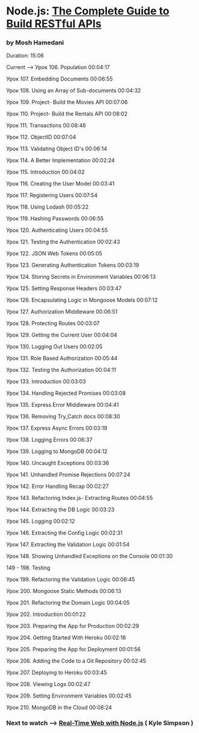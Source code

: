 # Node.js: [The Complete Guide to Build RESTful APIs](https://coursehunters.net/course/node-js-polnoe-rukovodstvo-po-sozdaniyu-restful-api)

### by Mosh Hamedani
Duration: 15:06

Current --> Урок 106. Population 00:04:17

Урок 107. Embedding Documents 00:06:55

Урок 108. Using an Array of Sub-documents 00:04:32

Урок 109. Project- Build the Movies API 00:07:06

Урок 110. Project- Build the Rentals API 00:08:02

Урок 111. Transactions 00:08:46

Урок 112. ObjectID 00:07:04

Урок 113. Validating Object ID's 00:06:14

Урок 114. A Better Implementation 00:02:24

Урок 115. Introduction 00:04:02

Урок 116. Creating the User Model 00:03:41

Урок 117. Registering Users 00:07:54

Урок 118. Using Lodash 00:05:22

Урок 119. Hashing Passwords 00:06:55

Урок 120. Authenticating Users 00:04:55

Урок 121. Testing the Authentication 00:02:43

Урок 122. JSON Web Tokens 00:05:05

Урок 123. Generating Authentication Tokens 00:03:19

Урок 124. Storing Secrets in Environment Variables 00:06:13

Урок 125. Setting Response Headers 00:03:47

Урок 126. Encapsulating Logic in Mongoose Models 00:07:12

Урок 127. Authorization Middleware 00:06:51

Урок 128. Protecting Routes 00:03:07

Урок 129. Getting the Current User 00:04:04

Урок 130. Logging Out Users 00:02:05

Урок 131. Role Based Authorization 00:05:44

Урок 132. Testing the Authorization 00:04:11

Урок 133. Introduction 00:03:03

Урок 134. Handling Rejected Promises 00:03:08

Урок 135. Express Error Middleware 00:04:41

Урок 136. Removing Try_Catch docs 00:08:30

Урок 137. Express Async Errors 00:03:19

Урок 138. Logging Errors 00:06:37

Урок 139. Logging to MongoDB 00:04:12

Урок 140. Uncaught Exceptions 00:03:36

Урок 141. Unhandled Promise Rejections 00:07:24

Урок 142. Error Handling Recap 00:02:27

Урок 143. Refactoring Index.js- Extracting Routes 00:04:55

Урок 144. Extracting the DB Logic 00:03:23

Урок 145. Logging 00:02:12

Урок 146. Extracting the Config Logic 00:02:31

Урок 147. Extracting the Validation Logic 00:01:54

Урок 148. Showing Unhandled Exceptions on the Console 00:01:30

149 - 198. Testing

Урок 199. Refactoring the Validation Logic 00:06:45

Урок 200. Mongoose Static Methods 00:06:13

Урок 201. Refactoring the Domain Logic 00:04:05

Урок 202. Introduction 00:01:22

Урок 203. Preparing the App for Production 00:02:29

Урок 204. Getting Started With Heroku 00:02:16

Урок 205. Preparing the App for Deployment 00:01:56

Урок 206. Adding the Code to a Git Repository 00:02:45

Урок 207. Deploying to Heroku 00:03:45

Урок 208. Viewing Logs 00:02:47

Урок 209. Setting Environment Variables 00:02:45

Урок 210. MongoDB in the Cloud 00:08:24

### Next to watch --> [Real-Time Web with Node.js](https://coursehunters.net/course/frontendmaster-real-time-web-with-node-js) ( Kyle Simpson )
